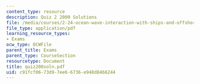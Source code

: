 ```yaml
---
content_type: resource
description: Quiz 2 2000 Solutions
file: /media/courses/2-24-ocean-wave-interaction-with-ships-and-offshore-energy-systems-13-022-spring-2002/c91fcf0673d97ee66736e948d8466244_quiz200soln.pdf
file_type: application/pdf
learning_resource_types:
- Exams
ocw_type: OCWFile
parent_title: Exams
parent_type: CourseSection
resourcetype: Document
title: quiz200soln.pdf
uid: c91fcf06-73d9-7ee6-6736-e948d8466244
---
```

